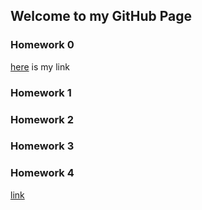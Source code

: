 ## Welcome to my GitHub Page


### Homework 0
[here](hw0.html) is my link
### Homework 1
### Homework 2
### Homework 3
### Homework 4

[link](https://moodle.boun.edu.tr/login/)
